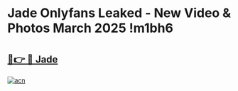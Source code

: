 # Jade Onlyfans Leaked - New Video & Photos March 2025 !m1bh6

# <h2><a href="https://muosto.iuczelnia.edu.pl?title=Jade&ref=m1bh6">🔗👉 🔴 Jade</a></h2>

[![acn](https://github.com/user-attachments/assets/0f9c940e-d8b0-45ae-aac7-cd30a18b3e1c)](https://muosto.iuczelnia.edu.pl?title=Jade&ref=m1bh6)

